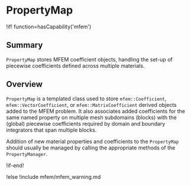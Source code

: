 # PropertyMap

!if! function=hasCapability('mfem')

## Summary

`PropertyMap` stores MFEM coefficient objects, handling the set-up of piecewise coefficients defined
across multiple materials.

## Overview

`PropertyMap` is a templated class used to store `mfem::Coefficient`, `mfem::VectorCoefficient`, or
`mfem::MatrixCoefficient` derived objects added to the MFEM problem. It also associates added
coefficients for the same named property on multiple mesh subdomains (blocks) with the (global)
piecewise coefficients required by domain and boundary integrators that span multiple blocks.

Addition of new material properties and coefficients to the `PropertyMap` should usually be managed
by calling the appropriate methods of the `PropertyManager`.


!if-end!

!else
!include mfem/mfem_warning.md
